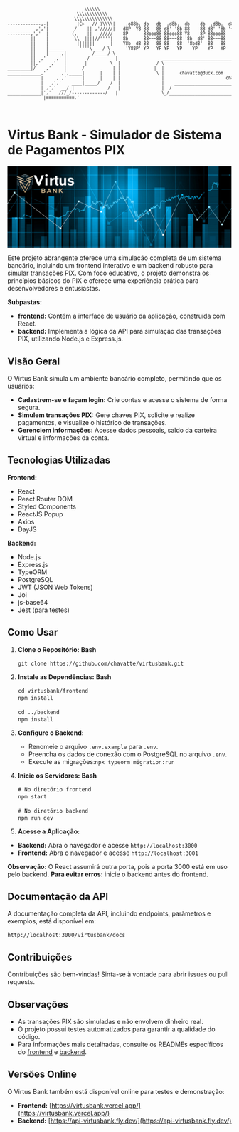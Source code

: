 <pre style="font-size: 0.6rem;">

                              \\\\\\
                           \\\\\\\\\\\\
                          \\\\\\\\\\\\\\\
-------------,-|           |C>   // )\\\\|    .o88b. db   db  .d8b.  db    db  .d8b.  d888888b d888888b d88888b
           ,','|          /    || ,'/////|   d8P  Y8 88   88 d8' '8b 88    88 d8' '8b '~~88~~' '~~88~~' 88'    
---------,','  |         (,    ||   /////    8P      88ooo88 88ooo88 Y8    8P 88ooo88    88       88    88ooooo 
         ||    |          \\  ||||//''''|    8b      88~~~88 88~~~88 '8b  d8' 88~~~88    88       88    88~~~~~ 
         ||    |           |||||||     _|    Y8b  d8 88   88 88   88  '8bd8'  88   88    88       88    88.     
         ||    |______      ''''\____/ \      'Y88P' YP   YP YP   YP    YP    YP   YP    YP       YP    Y88888P
         ||    |     ,|         _/_____/ \
         ||  ,'    ,' |        /          |                 ___________________________________________
         ||,'    ,'   |       |         \  |              / \                                           \ 
_________|/    ,'     |      /           | |             |  |                                            | 
_____________,'      ,',_____|      |    | |              \ |      chavatte@duck.com                     | 
             |     ,','      |      |    | |                |                        chavatte.42web.io   | 
             |   ,','    ____|_____/    /  |                |    ________________________________________|___
             | ,','  __/ |             /   |                |  /                                            /
_____________|','   ///_/-------------/   |                 \_/____________________________________________/ 
              |===========,'                                                                                    
			  

</pre>

# Virtus Bank - Simulador de Sistema de Pagamentos PIX

<img align="center" src="./frontend/src/assets/banner.png" />

Este projeto abrangente oferece uma simulação completa de um sistema bancário, incluindo um frontend interativo e um backend robusto para simular transações PIX. Com foco educativo, o projeto demonstra os princípios básicos do PIX e oferece uma experiência prática para desenvolvedores e entusiastas.

**Subpastas:**

* **frontend:** Contém a interface de usuário da aplicação, construída com React.
* **backend:** Implementa a lógica da API para simulação das transações PIX, utilizando Node.js e Express.js.

## Visão Geral

O Virtus Bank simula um ambiente bancário completo, permitindo que os usuários:

* **Cadastrem-se e façam login:** Crie contas e acesse o sistema de forma segura.
* **Simulem transações PIX:** Gere chaves PIX, solicite e realize pagamentos, e visualize o histórico de transações.
* **Gerenciem informações:** Acesse dados pessoais, saldo da carteira virtual e informações da conta.

## Tecnologias Utilizadas

**Frontend:**

* React
* React Router DOM
* Styled Components
* ReactJS Popup
* Axios
* DayJS

**Backend:**

* Node.js
* Express.js
* TypeORM
* PostgreSQL
* JWT (JSON Web Tokens)
* Joi
* js-base64
* Jest (para testes)

## Como Usar

1. **Clone o Repositório:**
   **Bash**

   ```
   git clone https://github.com/chavatte/virtusbank.git
   ```

2. **Instale as Dependências:**
   **Bash**

   ```
   cd virtusbank/frontend
   npm install

   cd ../backend
   npm install
   ```

3. **Configure o Backend:**

   * Renomeie o arquivo `.env.example` para `.env`.
   * Preencha os dados de conexão com o PostgreSQL no arquivo `.env`.
   * Execute as migrações:`npx typeorm migration:run`
   
4. **Inicie os Servidores:**
   **Bash**

   ```
   # No diretório frontend
   npm start

   # No diretório backend
   npm run dev
   ```

5. **Acesse a Aplicação:**
 *  **Backend:** Abra o navegador e acesse `http://localhost:3000`
 *  **Frontend:** Abra o navegador e acesse `http://localhost:3001`
 
 **Observação:** O React assumirá outra porta, pois a porta 3000 está em uso pelo backend.
 **Para evitar erros:** inicie o backend antes do frontend.
   

## Documentação da API

A documentação completa da API, incluindo endpoints, parâmetros e exemplos, está disponível em:

```
http://localhost:3000/virtusbank/docs
```

## Contribuições

Contribuições são bem-vindas! Sinta-se à vontade para abrir issues ou pull requests.

## Observações

* As transações PIX são simuladas e não envolvem dinheiro real.
* O projeto possui testes automatizados para garantir a qualidade do código.
* Para informações mais detalhadas, consulte os READMEs específicos do [frontend](./frontend/README.md) e [backend](./backend/README.md).

## Versões Online
O Virtus Bank também está disponível online para testes e demonstração:

* **Frontend:** [https://virtusbank.vercel.app/](https://virtusbank.vercel.app/)
* **Backend:** [https://api-virtusbank.fly.dev/](https://api-virtusbank.fly.dev/)
